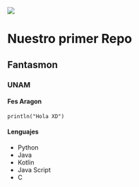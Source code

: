 ![](https://i.pinimg.com/736x/93/22/92/9322928cdbef208a5272f569582be056.jpg)

# Nuestro primer Repo
## Fantasmon
### UNAM
#### Fes Aragon

```
println("Hola XD")
```

#### Lenguajes
- Python
- Java
- Kotlin
- Java Script
- C
